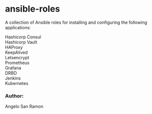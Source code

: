 # ansible-roles
A collection of Ansible roles for installing and configuring the following applications:  

Hashicorp Consul  
Hashicorp Vault  
HAProxy  
KeepAlived  
Letsencrypt  
Prometheus  
Grafana  
DRBD  
Jenkins  
Kubernetes  

### Author:
Angelo San Ramon
